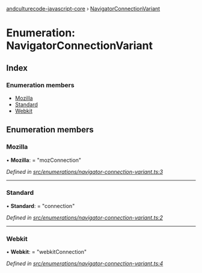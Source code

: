 [andculturecode-javascript-core](../README.md) › [NavigatorConnectionVariant](navigatorconnectionvariant.md)

# Enumeration: NavigatorConnectionVariant

## Index

### Enumeration members

* [Mozilla](navigatorconnectionvariant.md#mozilla)
* [Standard](navigatorconnectionvariant.md#standard)
* [Webkit](navigatorconnectionvariant.md#webkit)

## Enumeration members

###  Mozilla

• **Mozilla**: = "mozConnection"

*Defined in [src/enumerations/navigator-connection-variant.ts:3](https://github.com/AndcultureCode/AndcultureCode.JavaScript.Core/blob/8072b39/src/enumerations/navigator-connection-variant.ts#L3)*

___

###  Standard

• **Standard**: = "connection"

*Defined in [src/enumerations/navigator-connection-variant.ts:2](https://github.com/AndcultureCode/AndcultureCode.JavaScript.Core/blob/8072b39/src/enumerations/navigator-connection-variant.ts#L2)*

___

###  Webkit

• **Webkit**: = "webkitConnection"

*Defined in [src/enumerations/navigator-connection-variant.ts:4](https://github.com/AndcultureCode/AndcultureCode.JavaScript.Core/blob/8072b39/src/enumerations/navigator-connection-variant.ts#L4)*
